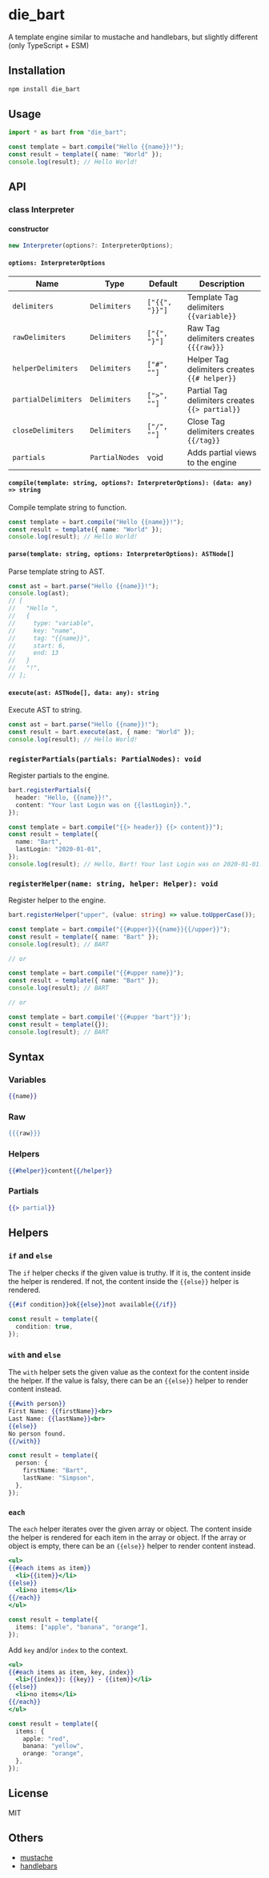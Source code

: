 # die_bart

A template engine similar to mustache and handlebars, but slightly different
(only TypeScript + ESM)

## Installation

```bash
npm install die_bart
```

## Usage

```typescript
import * as bart from "die_bart";

const template = bart.compile("Hello {{name}}!");
const result = template({ name: "World" });
console.log(result); // Hello World!
```

## API

### class Interpreter

#### constructor

```typescript
new Interpreter(options?: InterpreterOptions);
```

#### `options: InterpreterOptions`

| Name                | Type           | Default        | Description                                    |
| ------------------- | -------------- | -------------- | ---------------------------------------------- |
| `delimiters`        | `Delimiters`   | `["{{", "}}"]` | Template Tag delimiters `{{variable}}`         |
| `rawDelimiters`     | `Delimiters`   | `["{", "}"]`   | Raw Tag delimiters creates `{{{raw}}}`         |
| `helperDelimiters`  | `Delimiters`   | `["#", ""]`    | Helper Tag delimiters creates `{{# helper}}`   |
| `partialDelimiters` | `Delimiters`   | `[">", ""]`    | Partial Tag delimiters creates `{{> partial}}` |
| `closeDelimiters`   | `Delimiters`   | `["/", ""]`    | Close Tag delimiters creates `{{/tag}}`        |
| `partials`          | `PartialNodes` | void           | Adds partial views to the engine               |

#### `compile(template: string, options?: InterpreterOptions): (data: any) => string`

Compile template string to function.

```typescript
const template = bart.compile("Hello {{name}}!");
const result = template({ name: "World" });
console.log(result); // Hello World!
```

#### `parse(template: string, options: InterpreterOptions): ASTNode[]`

Parse template string to AST.

```typescript
const ast = bart.parse("Hello {{name}}!");
console.log(ast);
// [
//   "Hello ",
//   {
//     type: "variable",
//     key: "name",
//     tag: "{{name}}",
//     start: 6,
//     end: 13
//   }
//   "!",
// ];
```

#### `execute(ast: ASTNode[], data: any): string`

Execute AST to string.

```typescript
const ast = bart.parse("Hello {{name}}!");
const result = bart.execute(ast, { name: "World" });
console.log(result); // Hello World!
```

### `registerPartials(partials: PartialNodes): void`

Register partials to the engine.

```typescript
bart.registerPartials({
  header: "Hello, {{name}}!",
  content: "Your last Login was on {{lastLogin}}.",
});

const template = bart.compile("{{> header}} {{> content}}");
const result = template({
  name: "Bart",
  lastLogin: "2020-01-01",
});
console.log(result); // Hello, Bart! Your last Login was on 2020-01-01.
```

### `registerHelper(name: string, helper: Helper): void`

Register helper to the engine.

```typescript
bart.registerHelper("upper", (value: string) => value.toUpperCase());

const template = bart.compile("{{#upper}}{{name}}{{/upper}}");
const result = template({ name: "Bart" });
console.log(result); // BART

// or

const template = bart.compile("{{#upper name}}");
const result = template({ name: "Bart" });
console.log(result); // BART

// or

const template = bart.compile('{{#upper "bart"}}');
const result = template({});
console.log(result); // BART
```

## Syntax

### Variables

```mustache
{{name}}
```

### Raw

```mustache
{{{raw}}}
```

### Helpers

```mustache
{{#helper}}content{{/helper}}
```

### Partials

```mustache
{{> partial}}
```

## Helpers

### `if` and `else`

The `if` helper checks if the given value is truthy. If it is, the content
inside the helper is rendered. If not, the content inside the `{{else}}` helper
is rendered.

```mustache
{{#if condition}}ok{{else}}not available{{/if}}
```

```typescript
const result = template({
  condition: true,
});
```

### `with` and `else`

The `with` helper sets the given value as the context for the content inside the
helper. If the value is falsy, there can be an `{{else}}` helper to render
content instead.

```mustache
{{#with person}}
First Name: {{firstName}}<br>
Last Name: {{lastName}}<br>
{{else}}
No person found.
{{/with}}
```

```typescript
const result = template({
  person: {
    firstName: "Bart",
    lastName: "Simpson",
  },
});
```

### `each`

The `each` helper iterates over the given array or object. The content inside
the helper is rendered for each item in the array or object. If the array or
object is empty, there can be an `{{else}}` helper to render content instead.

```mustache
<ul>
{{#each items as item}}
  <li>{{item}}</li>
{{else}}
  <li>no items</li>
{{/each}}
</ul>
```

```typescript
const result = template({
  items: ["apple", "banana", "orange"],
});
```

Add `key` and/or `index` to the context.

```mustache
<ul>
{{#each items as item, key, index}}
  <li>{{index}}: {{key}} - {{item}}</li>
{{else}}
  <li>no items</li>
{{/each}}
</ul>
```

```typescript
const result = template({
  items: {
    apple: "red",
    banana: "yellow",
    orange: "orange",
  },
});
```

## License

MIT

## Others

- [mustache](https://mustache.github.io/)
- [handlebars](https://handlebarsjs.com/)
